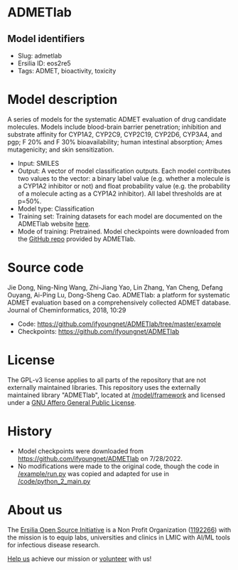 # ADMETlab
## Model identifiers
- Slug: admetlab
- Ersilia ID: eos2re5
- Tags: ADMET, bioactivity, toxicity

# Model description
A series of models for the systematic ADMET evaluation of drug candidate molecules. Models include blood-brain barrier penetration; inhibition and substrate affinity for CYP1A2, CYP2C9, CYP2C19, CYP2D6, CYP3A4, and pgp; F 20% and F 30% bioavailability; human intestinal absorption; Ames mutagenicity; and skin sensitization. 

- Input: SMILES 
- Output: A vector of model classification outputs. Each model contributes two values to the vector: a binary label value (e.g. whether a molecule is a CYP1A2 inhibitor or not) and float probability value (e.g. the probability of a molecule acting as a CYP1A2 inhibitor). All label thresholds are at p=50%. 
- Model type: Classification
- Training set: Training datasets for each model are documented on the ADMETlab website [here](https://admet.scbdd.com/home/interpretation/). 
- Mode of training: Pretrained. Model checkpoints were downloaded from the [GitHub repo](https://github.com/ifyoungnet/ADMETlab) provided by ADMETlab.

# Source code
Jie Dong, Ning-Ning Wang, Zhi-Jiang Yao, Lin Zhang, Yan Cheng, Defang Ouyang, Ai-Ping Lu, Dong-Sheng Cao. ADMETlab: a platform for systematic ADMET evaluation based on a comprehensively collected ADMET database. Journal of Cheminformatics, 2018, 10:29
- Code: https://github.com/ifyoungnet/ADMETlab/tree/master/example
- Checkpoints: https://github.com/ifyoungnet/ADMETlab

# License
The GPL-v3 license applies to all parts of the repository that are not externally maintained libraries. This repository uses the externally maintained library "ADMETlab", located at [/model/framework](https://github.com/ersilia-os/eos2re5/tree/main/model/framework/ADMETlab) and licensed under a [GNU Affero General Public License](https://github.com/ersilia-os/eos2re5/blob/main/model/framework/ADMETlab/LICENSE).

# History 
- Model checkpoints were downloaded from https://github.com/ifyoungnet/ADMETlab on 7/28/2022.
- No modifications were made to the original code, though the code in [/example/run.py](https://github.com/ersilia-os/eos2re5/tree/main/model/framework/ADMETlab/example/run.py) was copied and adapted for use in [/code/python_2_main.py](https://github.com/ersilia-os/eos2re5/blob/main/model/framework/code/python_2_main.py)

# About us
The [Ersilia Open Source Initiative](https://ersilia.io) is a Non Profit Organization ([1192266](https://register-of-charities.charitycommission.gov.uk/charity-search/-/charity-details/5170657/full-print)) with the mission is to equip labs, universities and clinics in LMIC with AI/ML tools for infectious disease research.

[Help us](https://www.ersilia.io/donate) achieve our mission or [volunteer](https://www.ersilia.io/volunteer) with us!
